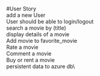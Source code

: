 #User Story<br/> 
add a new User\
User should be able to login/logout\
search a movie by (title)\
display details of a movie\
Add movie to favorite_movie\
Rate a movie\
Comment a movie\
Buy or rent a movie\
persistent data to azure db\ 
